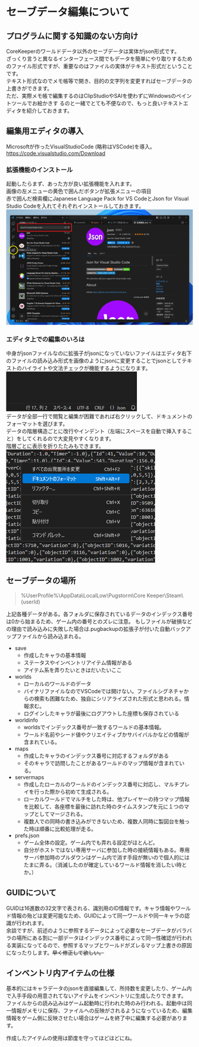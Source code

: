 # セーブデータ編集について

## プログラムに関する知識のない方向け
CoreKeeperのワールドデータ以外のセーブデータは実体がjson形式です。  
ざっくり言うと異なるインターフェース間でもデータを簡単にやり取りするためのファイル形式ですが、重要なのはファイルの実体がテキスト形式だということです。  
テキスト形式なのでメモ帳等で開き、目的の文字列を変更すればセーブデータの上書きができます。  
ただ、実際メモ帳で編集するのはClipStudioやSAIを使わずにWindowsのペイントツールでお絵かきす  るのと一緒でとても不便なので、もっと良いテキストエディタを紹介しておきます。  

## 編集用エディタの導入
Microsoftが作ったVisualStudioCode (略称はVSCode)を導入。  
https://code.visualstudio.com/Download

### 拡張機能のインストール
起動したらまず、あった方が良い拡張機能を入れます。  
画像の左メニューの黄色で囲んだボタンが拡張メニューの項目  
赤で囲んだ検索欄にJapanese Language Pack for VS CodeとJson for Visual Studio Codeを入れてそれぞれインストールしておきます。  
![VSCode](images/VSCodeImg.png)
### エディタ上での編集のいろは
中身がjsonファイルなのに拡張子がjsonになっていないファイルはエディタ右下のファイルの読み込み形式を画像のようにjsonに変更することでjsonとしてテキストのハイライトや文法チェックが機能するようになります。  
![VSCode](images/jsonFormat2.png)  
データが全部一行で閲覧と編集が困難であれば右クリックして、ドキュメントのフォーマットを選びます。  
データの階層構造ごとに改行やインデント（左端にスペースを自動で挿入すること）をしてくれるので大変見やすくなります。  
階層ごとに表示を折りたたみもできます。  
![VSCode](images/jsonFormat.png)  

## セーブデータの場所

> %UserProfile%\AppData\LocalLow\Pugstorm\Core Keeper\Steam\\(userId)

上記各種データがある。各フォルダに保存されているデータのインデックス番号は0から始まるため、ゲーム内の番号とのズレに注意。
もしファイルが破損などの理由で読み込みに失敗した場合は.pugbackupの拡張子が付いた自動バックアップファイルから読み込まれる。

- save
  - 作成したキャラの基本情報
  - ステータスやインベントリアイテム情報がある
  - アイテム系を弄りたいときはだいたいここ
- worlds
  - ローカルのワールドのデータ
  - バイナリファイルなのでVSCodeでは開けない。ファイルシグネチャからの検索も困難なため、独自にシリアライズされた形式と思われる。情報求む。
  - ログインしたキャラが最後にログアウトした座標も保存されている
- worldinfo
  - worldsでインデックス番号が一致するワールドの基本情報。
  - ワールド名前やシード値やクリエイティブかサバイバルかなどの情報が含まれている。
- maps
  - 作成したキャラのインデックス番号に対応するフォルダがある
  - そのキャラで訪問したことがあるワールドのマップ情報が含まれている。
- servermaps
  - 作成したローカルのワールドのインデックス番号に対応し、マルチプレイを行った際から初めて生成される。
  - ローカルワールドでマルチをした時は、他プレイヤーの持つマップ情報を比較して、各座標を最後に訪れた時のタイムスタンプを元に１つのマップとしてマージされる。
  - 複数人での同時の書き込みができないため、複数人同時に製図台を触った時は順番に比較処理が走る。
- prefs.json
  - ゲーム全体の設定。ゲーム内でも弄れる設定がほとんど。
  - 自分がホストではない専用サーバに参加した時の接続情報もある。専用サーバ参加時のプルダウンはゲーム内で消す手段が無いので個人的にはたまに弄る。（消滅したのが確定しているワールド情報を消したい時とか。）

## GUIDについて

GUIDは16進数の32文字で表される、識別用のID情報です。キャラ情報やワールド情報の殆どは変更可能なため、GUIDによって同一ワールドや同一キャラの認識が行われます。  
余談ですが、前述のように参照するデータによって必要なセーブデータがバラバラの場所にある割に一部データはインデックス番号によって同一性確認が行われる実装になってるので、参照するマップとワールドがズレるマップ上書きの原因になったりします。~~早く修正して欲しい。~~

## インベントリ内アイテムの仕様

基本的にはキャラデータのjsonを直接編集して、所持数を変更したり、ゲーム内で入手手段の用意されてないアイテムをインベントリに生成したりできます。  
ファイルからの読み込みはゲーム起動時に行われた時のみ行われる。起動中は同一情報がメモリに保存、ファイルへの反映がされるようになっているため、編集情報をゲーム側に反映させたい場合はゲームを終了中に編集する必要があります。  

作成したアイテムの使用は節度を守ってほどほどにね。